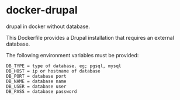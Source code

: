 docker-drupal
=============

drupal in docker without database.

This Dockerfile provides a Drupal installation that requires an external database.

The following environment variables must be provided:

    DB_TYPE = type of database. eg; pgsql, mysql
    DB_HOST = ip or hostname of database
    DB_PORT = database port
    DB_NAME = database name
    DB_USER = database user
    DB_PASS = database password
